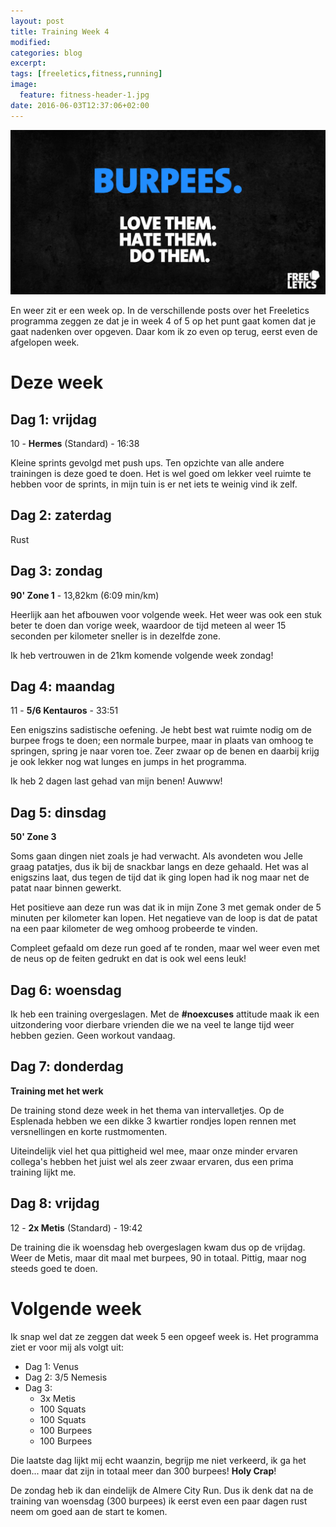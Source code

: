 ```yaml
---
layout: post
title: Training Week 4
modified:
categories: blog
excerpt:
tags: [freeletics,fitness,running]
image:
  feature: fitness-header-1.jpg
date: 2016-06-03T12:37:06+02:00
---
```


![burpess](/images/2016/05/27/burpees.jpg)

En weer zit er een week op. In de verschillende posts over het Freeletics programma zeggen ze dat je in week 4 of 5 op het punt gaat komen dat je gaat nadenken over opgeven. Daar kom ik zo even op terug, eerst even de afgelopen week.

# Deze week

## Dag 1: vrijdag  ##

10 - **Hermes** (Standard) - 16:38

Kleine sprints gevolgd met push ups. Ten opzichte van alle andere trainingen is deze goed te doen. Het is wel goed om lekker veel ruimte te hebben voor de sprints, in mijn tuin is er net iets te weinig vind ik zelf.

## Dag 2: zaterdag ##

Rust 

## Dag 3: zondag  ##

**90' Zone 1** - 13,82km (6:09 min/km)

Heerlijk aan het afbouwen voor volgende week. Het weer was ook een stuk beter te doen dan vorige week, waardoor de tijd meteen al weer 15 seconden per kilometer sneller is in dezelfde zone.

Ik heb vertrouwen in de 21km komende volgende week zondag!

## Dag 4: maandag ##

11 - **5/6 Kentauros** - 33:51

Een enigszins sadistische oefening. Je hebt best wat ruimte nodig om de burpee frogs te doen; een normale burpee, maar in plaats van omhoog te springen, spring je naar voren toe. Zeer zwaar op de benen en daarbij krijg je ook lekker nog wat lunges en jumps in het programma.

Ik heb 2 dagen last gehad van mijn benen! Auwww!

## Dag 5: dinsdag ##

**50' Zone 3**

Soms gaan dingen niet zoals je had verwacht. Als avondeten wou Jelle graag patatjes, dus ik bij de snackbar langs en deze gehaald. Het was al enigszins laat, dus tegen de tijd dat ik ging lopen had ik nog maar net de patat naar binnen gewerkt.

Het positieve aan deze run was dat ik in mijn Zone 3 met gemak onder de 5 minuten per kilometer kan lopen. Het negatieve van de loop is dat de patat na een paar kilometer de weg omhoog probeerde te vinden. 

Compleet gefaald om deze run goed af te ronden, maar wel weer even met de neus op de feiten gedrukt en dat is ook wel eens leuk!

## Dag 6: woensdag ##

Ik heb een training overgeslagen. Met de **#noexcuses** attitude maak ik een uitzondering voor dierbare vrienden die we na veel te lange tijd weer hebben gezien. Geen workout vandaag.

## Dag 7: donderdag ##

**Training met het werk**

De training stond deze week in het thema van intervalletjes. Op de Esplenada hebben we een dikke 3 kwartier rondjes lopen rennen met versnellingen en korte rustmomenten.

Uiteindelijk viel het qua pittigheid wel mee, maar onze minder ervaren collega's hebben het juist wel als zeer zwaar ervaren, dus een prima training lijkt me.

## Dag 8: vrijdag ##

12 - **2x Metis** (Standard) - 19:42

De training die ik woensdag heb overgeslagen kwam dus op de vrijdag. Weer de Metis, maar dit maal met burpees, 90 in totaal. Pittig, maar nog steeds goed te doen.

# Volgende week

Ik snap wel dat ze zeggen dat week 5 een opgeef week is. Het programma ziet er voor mij als volgt uit:

  - Dag 1: Venus
  - Dag 2: 3/5 Nemesis
  - Dag 3: 
    - 3x Metis
    - 100 Squats
    - 100 Squats
    - 100 Burpees
    - 100 Burpees
    
Die laatste dag lijkt mij echt waanzin, begrijp me niet verkeerd, ik ga het doen... maar dat zijn in totaal meer dan 300 burpees! **Holy Crap**!

De zondag heb ik dan eindelijk de Almere City Run. Dus ik denk dat na de training van woensdag (300 burpees) ik eerst even een paar dagen rust neem om goed aan de start te komen.
